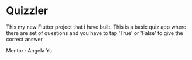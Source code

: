 # Quizzler

This my new Flutter project that i have built. This is a basic quiz app where there are set of questions and you have to tap 'True' or 'False' to give the correct answer

Mentor : Angela Yu
